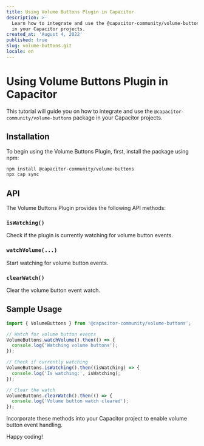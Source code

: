 ```yaml
---
title: Using Volume Buttons Plugin in Capacitor
description: >-
  Learn how to integrate and use the @capacitor-community/volume-buttons package
  in your Capacitor projects.
created_at: 'August 4, 2022'
published: true
slug: volume-buttons.git
locale: en
---
```


# Using Volume Buttons Plugin in Capacitor

This tutorial will guide you on how to integrate and use the `@capacitor-community/volume-buttons` package in your Capacitor projects.

## Installation

To begin using the Volume Buttons Plugin, first, install the package using npm:

```bash
npm install @capacitor-community/volume-buttons
npx cap sync
```

## API

The Volume Buttons Plugin provides the following API methods:

### `isWatching()`

Check if the plugin is currently watching for volume button events.

### `watchVolume(...)`

Start watching for volume button events.

### `clearWatch()`

Clear the volume button event watch.

## Sample Usage

```typescript
import { VolumeButtons } from '@capacitor-community/volume-buttons';

// Watch for volume button events
VolumeButtons.watchVolume().then(() => {
  console.log('Watching volume buttons');
});

// Check if currently watching
VolumeButtons.isWatching().then((isWatching) => {
  console.log('Is watching:', isWatching);
});

// Clear the watch
VolumeButtons.clearWatch().then(() => {
  console.log('Volume button watch cleared');
});
```

Incorporate these methods into your Capacitor project to enable volume button event handling.

Happy coding!
```
